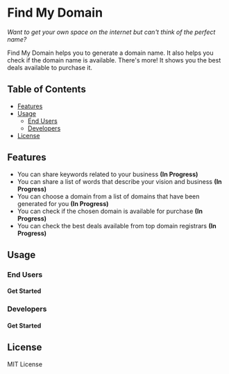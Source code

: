 # Find My Domain

_Want to get your own space on the internet but can't think of the perfect name?_

Find My Domain helps you to generate a domain name. It also helps you check if the domain name is available. There's more! It shows you the best deals available to purchase it.

## Table of Contents

- [Features](#features)
- [Usage](#usage)
  - [End Users](#end-users)
  - [Developers](#developers)
- [License](#license)

## Features

- You can share keywords related to your business **(In Progress)**
- You can share a list of words that describe your vision and business **(In Progress)**
- You can choose a domain from a list of domains that have been generated for you **(In Progress)**
- You can check if the chosen domain is available for purchase **(In Progress)**
- You can check the best deals available from top domain registrars **(In Progress)**

## Usage

### End Users

#### Get Started

### Developers

#### Get Started

## License

MIT License
